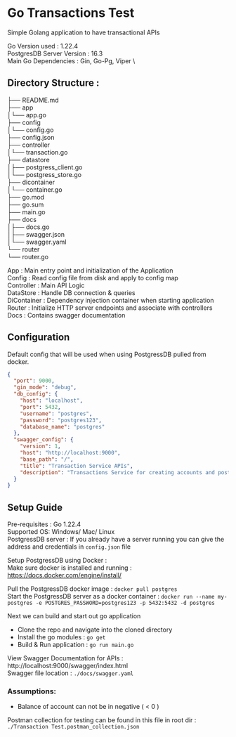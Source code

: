 # Go Transactions Test
Simple Golang application to have transactional APIs

Go Version used  : 1.22.4 \
PostgresDB Server Version : 16.3 \
Main Go Dependencies : Gin, Go-Pg, Viper \

## Directory Structure : 

├── README.md\
├── app\
│└── app.go\
├── config\
│└── config.go\
├── config.json\
├── controller\
│└── transaction.go\
├── datastore\
│├── postgress_client.go\
│└── postgress_store.go\
├── dicontainer\
│└── container.go\
├── go.mod\
├── go.sum\
├── main.go\
├── docs\
│├── docs.go\
│├── swagger.json\
│└── swagger.yaml\
└── router\
  └── router.go

App : Main entry point and initialization of the Application\
Config : Read config file from disk and apply to config map\
Controller : Main API Logic\
DataStore : Handle DB connection & queries\
DiContainer : Dependency injection container when starting application\
Router : Initialize HTTP server endpoints and associate with controllers\
Docs : Contains swagger documentation

## Configuration
Default config that will be used when using PostgressDB pulled from docker.

```json
{
  "port": 9000,
  "gin_mode": "debug",
  "db_config": {
    "host": "localhost",
    "port": 5432,
    "username": "postgres",
    "password": "postgres123",
    "database_name": "postgres"
  },
  "swagger_config": {
    "version": 1,
    "host": "http://localhost:9000",
    "base_path": "/",
    "title": "Transaction Service APIs",
    "description": "Transactions Service for creating accounts and posting transactions"
  }
}
```

## Setup Guide
Pre-requisites : Go 1.22.4 \
Supported OS: Windows/ Mac/ Linux \
PostgressDB server : If you already have a server running you can give the address and credentials in `config.json` file

Setup PostgressDB using Docker :\
Make sure docker is installed and running : https://docs.docker.com/engine/install/

Pull the PostgressDB docker image : `docker pull postgres` \
Start the PostgressDB server as a docker container : `docker run --name my-postgres -e POSTGRES_PASSWORD=postgres123 -p 5432:5432 -d postgres`

Next we can build and start out go application

- Clone the repo and navigate into the cloned directory
- Install the go modules : `go get`
- Build & Run application : `go run main.go`

View Swagger Documentation for APIs : http://localhost:9000/swagger/index.html \
Swagger file location : `./docs/swagger.yaml`

### Assumptions: 
- Balance of account can not be in negative ( < 0 )


Postman collection for testing can be found in this file in root dir : `./Transaction Test.postman_collection.json`

